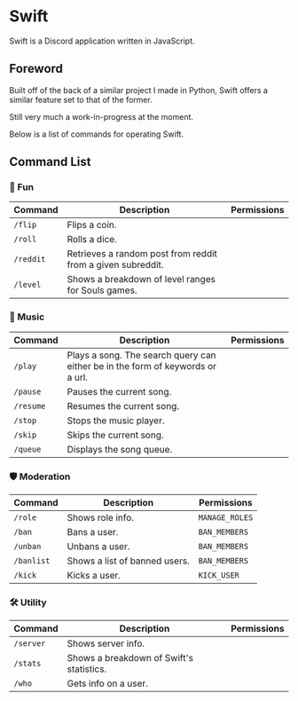# Swift
Swift is a Discord application written in JavaScript.

## Foreword

Built off of the back of a similar project I made in Python, Swift offers a similar feature set to that of the former.

Still very much a work-in-progress at the moment.

Below is a list of commands for operating Swift.

## Command List

### 🎲 Fun

| Command | Description | Permissions |
| --- | --- | --- |
| `/flip` | Flips a coin. | 
| `/roll` | Rolls a dice. |
| `/reddit` | Retrieves a random post from reddit from a given subreddit. |
| `/level` | Shows a breakdown of level ranges for Souls games. |

### 🎵 Music

| Command | Description | Permissions |
| --- | --- | --- |
| `/play` | Plays a song. The search query can either be in the form of keywords or a url. | 
| `/pause` | Pauses the current song. |
| `/resume` | Resumes the current song. |
| `/stop` | Stops the music player. |
| `/skip` | Skips the current song. |
| `/queue` | Displays the song queue. |

### 🛡️ Moderation

| Command | Description | Permissions |
| --- | --- | --- |
| `/role` | Shows role info. | `MANAGE_ROLES` |
| `/ban` | Bans a user. | `BAN_MEMBERS` |
| `/unban` | Unbans a user. | `BAN_MEMBERS` |
| `/banlist` | Shows a list of banned users. | `BAN_MEMBERS` |
| `/kick` | Kicks a user. | `KICK_USER` |

### 🛠️ Utility

| Command | Description | Permissions |
| --- | --- | --- |
| `/server` | Shows server info. |
| `/stats` | Shows a breakdown of Swift's statistics. |
| `/who` | Gets info on a user. |
